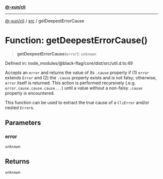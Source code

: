[**@-xun/cli**](../../README.md)

***

[@-xun/cli](../../README.md) / [src](../README.md) / getDeepestErrorCause

# Function: getDeepestErrorCause()

> **getDeepestErrorCause**(`error`): `unknown`

Defined in: node\_modules/@black-flag/core/dist/src/util.d.ts:49

Accepts an `error` and returns the value of its `.cause` property if (1)
`error` extends `Error` and (2) the `.cause` property exists and is not
falsy; otherwise, `error` itself is returned. This action is performed
recursively (.e.g. `error.cause.cause.cause...`) until a value without a
non-falsy `.cause` property is encountered.

This function can be used to extract the true cause of a `CliError` and/or
nested `Error`s.

## Parameters

### error

`unknown`

## Returns

`unknown`
